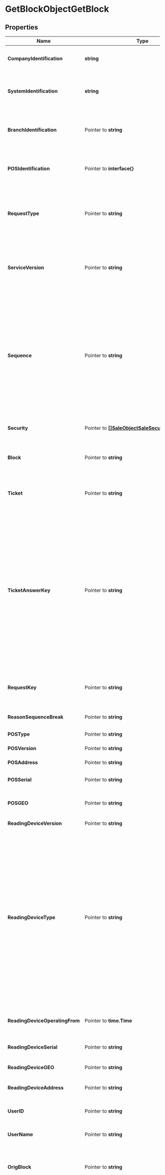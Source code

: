 # GetBlockObjectGetBlock

## Properties

Name | Type | Description | Notes
------------ | ------------- | ------------- | -------------
**CompanyIdentification** | **string** | Identificador de la Compañía para la Plataforma de Integración. | 
**SystemIdentification** | **string** | Identificador de Aplicativo para la Plataforma de Integración que usa la Compañía especificada. | 
**BranchIdentification** | Pointer to **string** | Identificador de Aplicativo para la Plataforma de Integración que usa la Compañía especificada. | [optional] 
**POSIdentification** | Pointer to **interface{}** | Identificador del Punto de Venta/POS/Caja que pertenece a la sucursal y companía especificada. | [optional] 
**RequestType** | Pointer to **string** | Tipo de Operación que se está requiriendo, solo necesario sobre formatos que no soportan elementos complejos o compuestos. | [optional] 
**ServiceVersion** | Pointer to **string** | Versión del Servicio de la Plataforma con la cual se quiere transaccionar, en caso de no ser especificado será atendido por la última versión del servicio disponible. | [optional] 
**Sequence** | Pointer to **string** | Retornado en todas las respuesta que el POS/PINPAD debe enviar en el próximo requerimiento. En caso de que el POS no lo envíe, envíe vacío o con un valor que no corresponde se produce “La Ruptura de Secuencia” y la plataforma si la última transacción que realizó el POS no esta confirmada y esta Aprobada genera entonces una reversa de la misma. | [optional] 
**Security** | Pointer to [**[]SaleObjectSaleSecurity**](SaleObjectSaleSecurity.md) | Datos asociados a la seguridad de la transacción o de elementos sensibles. | [optional] 
**Block** | Pointer to **string** | ID que identifica a un grupo de transacciones que serán confirmadas o canceladas | [optional] 
**Ticket** | Pointer to **string** | Ticket Digitalizado ( Total o parte del mismo por ejemplo la Firma Digitalizada )    codificado en Base64. | [optional] 
**TicketAnswerKey** | Pointer to **string** | Identificador Unívoco de la Transacción que se quiere Referenciar a la cual pertenece el Ticket Digitalizado. El valor fue obtenido en el campo o elemento AnswerKey de la Respuesta de la transacción referenciada. Si firma fue capturada previamente y se envía en el requerimiento de la misma Operación Sale, Authorize*, Void, Return, Adjustment, DebtPayment o VoidDebtPayment no es necesario que se envíe este elemento o campo. | [optional] 
**RequestKey** | Pointer to **string** | Identificador del Requermiento obtenido en la respuesta de la operación WalletRequest.             | [optional] 
**ReasonSequenceBreak** | Pointer to **string** | Motivo por el cual se requiere romper la secuencia. | [optional] 
**POSType** | Pointer to **string** | Tipo de punto de venta. | [optional] 
**POSVersion** | Pointer to **string** | Versión del Aplicativo del punto de Venta. | [optional] 
**POSAddress** | Pointer to **string** | Dirección IP de la Caja o POS. | [optional] 
**POSSerial** | Pointer to **string** | Número de serie o identificador unívoco del punto de venta. | [optional] 
**POSGEO** | Pointer to **string** | Coordenadas Geográficas del aplicativo de punto de venta | [optional] 
**ReadingDeviceVersion** | Pointer to **string** | Versión del dispositivo. | [optional] 
**ReadingDeviceType** | Pointer to **string** | Tipo de dispositivo utilizado para ingresar los datos de la tarjeta. En función al dispositivo usado, serán realizadas ciertas verificaciones, por lo que ciertos datos serán requeridos. CustomerKeyboard, utilizado para ingreso manual de tarjeta a través de un portal web, por ejemplo - Keyboard, utilizado para ingreso manual de la tarjeta por parte del vendedor - MagneticStripReader, lector de banda de tarjetas por emulación de teclado, u otro valor configurado  que indentifique el dispositivo que se esta utilizando. | [optional] 
**ReadingDeviceOperatingFrom** | Pointer to **time.Time** | Indica desde cuando se encuentra operativo o encendido el dispositivo | [optional] 
**ReadingDeviceSerial** | Pointer to **string** | Número de serie o identificador unívoco del dispositivo. | [optional] 
**ReadingDeviceGEO** | Pointer to **string** | Coordenadas Geograficas del dispositivo de lectura | [optional] 
**ReadingDeviceAddress** | Pointer to **string** | Dirección IP o MAC Address del dispositivo. | [optional] 
**UserID** | Pointer to **string** | Identificador del usuario que está realizando la Transacción. | [optional] 
**UserName** | Pointer to **string** | Nombre del usuario que está realizando la Transacción. | [optional] 
**OrigBlock** | Pointer to **string** | Identificador de Bloque que se quiere recuperar la información de su composición con la operación GetBlock, Void, Return. | [optional] 
**OrigForeignBlock** | Pointer to **string** | Identificador de Bloque que se quiere recuperar la información de su composición con la operación GetBlock, Void, Return. | [optional] 
**TransactionsRequired** | Pointer to [**[]GetBlockObjectGetBlockTransactionsRequired**](GetBlockObjectGetBlockTransactionsRequired.md) | Permite especificarLas transacciones requeridas y su estado | [optional] 

## Methods

### NewGetBlockObjectGetBlock

`func NewGetBlockObjectGetBlock(companyIdentification string, systemIdentification string, ) *GetBlockObjectGetBlock`

NewGetBlockObjectGetBlock instantiates a new GetBlockObjectGetBlock object
This constructor will assign default values to properties that have it defined,
and makes sure properties required by API are set, but the set of arguments
will change when the set of required properties is changed

### NewGetBlockObjectGetBlockWithDefaults

`func NewGetBlockObjectGetBlockWithDefaults() *GetBlockObjectGetBlock`

NewGetBlockObjectGetBlockWithDefaults instantiates a new GetBlockObjectGetBlock object
This constructor will only assign default values to properties that have it defined,
but it doesn't guarantee that properties required by API are set

### GetCompanyIdentification

`func (o *GetBlockObjectGetBlock) GetCompanyIdentification() string`

GetCompanyIdentification returns the CompanyIdentification field if non-nil, zero value otherwise.

### GetCompanyIdentificationOk

`func (o *GetBlockObjectGetBlock) GetCompanyIdentificationOk() (*string, bool)`

GetCompanyIdentificationOk returns a tuple with the CompanyIdentification field if it's non-nil, zero value otherwise
and a boolean to check if the value has been set.

### SetCompanyIdentification

`func (o *GetBlockObjectGetBlock) SetCompanyIdentification(v string)`

SetCompanyIdentification sets CompanyIdentification field to given value.


### GetSystemIdentification

`func (o *GetBlockObjectGetBlock) GetSystemIdentification() string`

GetSystemIdentification returns the SystemIdentification field if non-nil, zero value otherwise.

### GetSystemIdentificationOk

`func (o *GetBlockObjectGetBlock) GetSystemIdentificationOk() (*string, bool)`

GetSystemIdentificationOk returns a tuple with the SystemIdentification field if it's non-nil, zero value otherwise
and a boolean to check if the value has been set.

### SetSystemIdentification

`func (o *GetBlockObjectGetBlock) SetSystemIdentification(v string)`

SetSystemIdentification sets SystemIdentification field to given value.


### GetBranchIdentification

`func (o *GetBlockObjectGetBlock) GetBranchIdentification() string`

GetBranchIdentification returns the BranchIdentification field if non-nil, zero value otherwise.

### GetBranchIdentificationOk

`func (o *GetBlockObjectGetBlock) GetBranchIdentificationOk() (*string, bool)`

GetBranchIdentificationOk returns a tuple with the BranchIdentification field if it's non-nil, zero value otherwise
and a boolean to check if the value has been set.

### SetBranchIdentification

`func (o *GetBlockObjectGetBlock) SetBranchIdentification(v string)`

SetBranchIdentification sets BranchIdentification field to given value.

### HasBranchIdentification

`func (o *GetBlockObjectGetBlock) HasBranchIdentification() bool`

HasBranchIdentification returns a boolean if a field has been set.

### GetPOSIdentification

`func (o *GetBlockObjectGetBlock) GetPOSIdentification() interface{}`

GetPOSIdentification returns the POSIdentification field if non-nil, zero value otherwise.

### GetPOSIdentificationOk

`func (o *GetBlockObjectGetBlock) GetPOSIdentificationOk() (*interface{}, bool)`

GetPOSIdentificationOk returns a tuple with the POSIdentification field if it's non-nil, zero value otherwise
and a boolean to check if the value has been set.

### SetPOSIdentification

`func (o *GetBlockObjectGetBlock) SetPOSIdentification(v interface{})`

SetPOSIdentification sets POSIdentification field to given value.

### HasPOSIdentification

`func (o *GetBlockObjectGetBlock) HasPOSIdentification() bool`

HasPOSIdentification returns a boolean if a field has been set.

### SetPOSIdentificationNil

`func (o *GetBlockObjectGetBlock) SetPOSIdentificationNil(b bool)`

 SetPOSIdentificationNil sets the value for POSIdentification to be an explicit nil

### UnsetPOSIdentification
`func (o *GetBlockObjectGetBlock) UnsetPOSIdentification()`

UnsetPOSIdentification ensures that no value is present for POSIdentification, not even an explicit nil
### GetRequestType

`func (o *GetBlockObjectGetBlock) GetRequestType() string`

GetRequestType returns the RequestType field if non-nil, zero value otherwise.

### GetRequestTypeOk

`func (o *GetBlockObjectGetBlock) GetRequestTypeOk() (*string, bool)`

GetRequestTypeOk returns a tuple with the RequestType field if it's non-nil, zero value otherwise
and a boolean to check if the value has been set.

### SetRequestType

`func (o *GetBlockObjectGetBlock) SetRequestType(v string)`

SetRequestType sets RequestType field to given value.

### HasRequestType

`func (o *GetBlockObjectGetBlock) HasRequestType() bool`

HasRequestType returns a boolean if a field has been set.

### GetServiceVersion

`func (o *GetBlockObjectGetBlock) GetServiceVersion() string`

GetServiceVersion returns the ServiceVersion field if non-nil, zero value otherwise.

### GetServiceVersionOk

`func (o *GetBlockObjectGetBlock) GetServiceVersionOk() (*string, bool)`

GetServiceVersionOk returns a tuple with the ServiceVersion field if it's non-nil, zero value otherwise
and a boolean to check if the value has been set.

### SetServiceVersion

`func (o *GetBlockObjectGetBlock) SetServiceVersion(v string)`

SetServiceVersion sets ServiceVersion field to given value.

### HasServiceVersion

`func (o *GetBlockObjectGetBlock) HasServiceVersion() bool`

HasServiceVersion returns a boolean if a field has been set.

### GetSequence

`func (o *GetBlockObjectGetBlock) GetSequence() string`

GetSequence returns the Sequence field if non-nil, zero value otherwise.

### GetSequenceOk

`func (o *GetBlockObjectGetBlock) GetSequenceOk() (*string, bool)`

GetSequenceOk returns a tuple with the Sequence field if it's non-nil, zero value otherwise
and a boolean to check if the value has been set.

### SetSequence

`func (o *GetBlockObjectGetBlock) SetSequence(v string)`

SetSequence sets Sequence field to given value.

### HasSequence

`func (o *GetBlockObjectGetBlock) HasSequence() bool`

HasSequence returns a boolean if a field has been set.

### GetSecurity

`func (o *GetBlockObjectGetBlock) GetSecurity() []SaleObjectSaleSecurity`

GetSecurity returns the Security field if non-nil, zero value otherwise.

### GetSecurityOk

`func (o *GetBlockObjectGetBlock) GetSecurityOk() (*[]SaleObjectSaleSecurity, bool)`

GetSecurityOk returns a tuple with the Security field if it's non-nil, zero value otherwise
and a boolean to check if the value has been set.

### SetSecurity

`func (o *GetBlockObjectGetBlock) SetSecurity(v []SaleObjectSaleSecurity)`

SetSecurity sets Security field to given value.

### HasSecurity

`func (o *GetBlockObjectGetBlock) HasSecurity() bool`

HasSecurity returns a boolean if a field has been set.

### GetBlock

`func (o *GetBlockObjectGetBlock) GetBlock() string`

GetBlock returns the Block field if non-nil, zero value otherwise.

### GetBlockOk

`func (o *GetBlockObjectGetBlock) GetBlockOk() (*string, bool)`

GetBlockOk returns a tuple with the Block field if it's non-nil, zero value otherwise
and a boolean to check if the value has been set.

### SetBlock

`func (o *GetBlockObjectGetBlock) SetBlock(v string)`

SetBlock sets Block field to given value.

### HasBlock

`func (o *GetBlockObjectGetBlock) HasBlock() bool`

HasBlock returns a boolean if a field has been set.

### GetTicket

`func (o *GetBlockObjectGetBlock) GetTicket() string`

GetTicket returns the Ticket field if non-nil, zero value otherwise.

### GetTicketOk

`func (o *GetBlockObjectGetBlock) GetTicketOk() (*string, bool)`

GetTicketOk returns a tuple with the Ticket field if it's non-nil, zero value otherwise
and a boolean to check if the value has been set.

### SetTicket

`func (o *GetBlockObjectGetBlock) SetTicket(v string)`

SetTicket sets Ticket field to given value.

### HasTicket

`func (o *GetBlockObjectGetBlock) HasTicket() bool`

HasTicket returns a boolean if a field has been set.

### GetTicketAnswerKey

`func (o *GetBlockObjectGetBlock) GetTicketAnswerKey() string`

GetTicketAnswerKey returns the TicketAnswerKey field if non-nil, zero value otherwise.

### GetTicketAnswerKeyOk

`func (o *GetBlockObjectGetBlock) GetTicketAnswerKeyOk() (*string, bool)`

GetTicketAnswerKeyOk returns a tuple with the TicketAnswerKey field if it's non-nil, zero value otherwise
and a boolean to check if the value has been set.

### SetTicketAnswerKey

`func (o *GetBlockObjectGetBlock) SetTicketAnswerKey(v string)`

SetTicketAnswerKey sets TicketAnswerKey field to given value.

### HasTicketAnswerKey

`func (o *GetBlockObjectGetBlock) HasTicketAnswerKey() bool`

HasTicketAnswerKey returns a boolean if a field has been set.

### GetRequestKey

`func (o *GetBlockObjectGetBlock) GetRequestKey() string`

GetRequestKey returns the RequestKey field if non-nil, zero value otherwise.

### GetRequestKeyOk

`func (o *GetBlockObjectGetBlock) GetRequestKeyOk() (*string, bool)`

GetRequestKeyOk returns a tuple with the RequestKey field if it's non-nil, zero value otherwise
and a boolean to check if the value has been set.

### SetRequestKey

`func (o *GetBlockObjectGetBlock) SetRequestKey(v string)`

SetRequestKey sets RequestKey field to given value.

### HasRequestKey

`func (o *GetBlockObjectGetBlock) HasRequestKey() bool`

HasRequestKey returns a boolean if a field has been set.

### GetReasonSequenceBreak

`func (o *GetBlockObjectGetBlock) GetReasonSequenceBreak() string`

GetReasonSequenceBreak returns the ReasonSequenceBreak field if non-nil, zero value otherwise.

### GetReasonSequenceBreakOk

`func (o *GetBlockObjectGetBlock) GetReasonSequenceBreakOk() (*string, bool)`

GetReasonSequenceBreakOk returns a tuple with the ReasonSequenceBreak field if it's non-nil, zero value otherwise
and a boolean to check if the value has been set.

### SetReasonSequenceBreak

`func (o *GetBlockObjectGetBlock) SetReasonSequenceBreak(v string)`

SetReasonSequenceBreak sets ReasonSequenceBreak field to given value.

### HasReasonSequenceBreak

`func (o *GetBlockObjectGetBlock) HasReasonSequenceBreak() bool`

HasReasonSequenceBreak returns a boolean if a field has been set.

### GetPOSType

`func (o *GetBlockObjectGetBlock) GetPOSType() string`

GetPOSType returns the POSType field if non-nil, zero value otherwise.

### GetPOSTypeOk

`func (o *GetBlockObjectGetBlock) GetPOSTypeOk() (*string, bool)`

GetPOSTypeOk returns a tuple with the POSType field if it's non-nil, zero value otherwise
and a boolean to check if the value has been set.

### SetPOSType

`func (o *GetBlockObjectGetBlock) SetPOSType(v string)`

SetPOSType sets POSType field to given value.

### HasPOSType

`func (o *GetBlockObjectGetBlock) HasPOSType() bool`

HasPOSType returns a boolean if a field has been set.

### GetPOSVersion

`func (o *GetBlockObjectGetBlock) GetPOSVersion() string`

GetPOSVersion returns the POSVersion field if non-nil, zero value otherwise.

### GetPOSVersionOk

`func (o *GetBlockObjectGetBlock) GetPOSVersionOk() (*string, bool)`

GetPOSVersionOk returns a tuple with the POSVersion field if it's non-nil, zero value otherwise
and a boolean to check if the value has been set.

### SetPOSVersion

`func (o *GetBlockObjectGetBlock) SetPOSVersion(v string)`

SetPOSVersion sets POSVersion field to given value.

### HasPOSVersion

`func (o *GetBlockObjectGetBlock) HasPOSVersion() bool`

HasPOSVersion returns a boolean if a field has been set.

### GetPOSAddress

`func (o *GetBlockObjectGetBlock) GetPOSAddress() string`

GetPOSAddress returns the POSAddress field if non-nil, zero value otherwise.

### GetPOSAddressOk

`func (o *GetBlockObjectGetBlock) GetPOSAddressOk() (*string, bool)`

GetPOSAddressOk returns a tuple with the POSAddress field if it's non-nil, zero value otherwise
and a boolean to check if the value has been set.

### SetPOSAddress

`func (o *GetBlockObjectGetBlock) SetPOSAddress(v string)`

SetPOSAddress sets POSAddress field to given value.

### HasPOSAddress

`func (o *GetBlockObjectGetBlock) HasPOSAddress() bool`

HasPOSAddress returns a boolean if a field has been set.

### GetPOSSerial

`func (o *GetBlockObjectGetBlock) GetPOSSerial() string`

GetPOSSerial returns the POSSerial field if non-nil, zero value otherwise.

### GetPOSSerialOk

`func (o *GetBlockObjectGetBlock) GetPOSSerialOk() (*string, bool)`

GetPOSSerialOk returns a tuple with the POSSerial field if it's non-nil, zero value otherwise
and a boolean to check if the value has been set.

### SetPOSSerial

`func (o *GetBlockObjectGetBlock) SetPOSSerial(v string)`

SetPOSSerial sets POSSerial field to given value.

### HasPOSSerial

`func (o *GetBlockObjectGetBlock) HasPOSSerial() bool`

HasPOSSerial returns a boolean if a field has been set.

### GetPOSGEO

`func (o *GetBlockObjectGetBlock) GetPOSGEO() string`

GetPOSGEO returns the POSGEO field if non-nil, zero value otherwise.

### GetPOSGEOOk

`func (o *GetBlockObjectGetBlock) GetPOSGEOOk() (*string, bool)`

GetPOSGEOOk returns a tuple with the POSGEO field if it's non-nil, zero value otherwise
and a boolean to check if the value has been set.

### SetPOSGEO

`func (o *GetBlockObjectGetBlock) SetPOSGEO(v string)`

SetPOSGEO sets POSGEO field to given value.

### HasPOSGEO

`func (o *GetBlockObjectGetBlock) HasPOSGEO() bool`

HasPOSGEO returns a boolean if a field has been set.

### GetReadingDeviceVersion

`func (o *GetBlockObjectGetBlock) GetReadingDeviceVersion() string`

GetReadingDeviceVersion returns the ReadingDeviceVersion field if non-nil, zero value otherwise.

### GetReadingDeviceVersionOk

`func (o *GetBlockObjectGetBlock) GetReadingDeviceVersionOk() (*string, bool)`

GetReadingDeviceVersionOk returns a tuple with the ReadingDeviceVersion field if it's non-nil, zero value otherwise
and a boolean to check if the value has been set.

### SetReadingDeviceVersion

`func (o *GetBlockObjectGetBlock) SetReadingDeviceVersion(v string)`

SetReadingDeviceVersion sets ReadingDeviceVersion field to given value.

### HasReadingDeviceVersion

`func (o *GetBlockObjectGetBlock) HasReadingDeviceVersion() bool`

HasReadingDeviceVersion returns a boolean if a field has been set.

### GetReadingDeviceType

`func (o *GetBlockObjectGetBlock) GetReadingDeviceType() string`

GetReadingDeviceType returns the ReadingDeviceType field if non-nil, zero value otherwise.

### GetReadingDeviceTypeOk

`func (o *GetBlockObjectGetBlock) GetReadingDeviceTypeOk() (*string, bool)`

GetReadingDeviceTypeOk returns a tuple with the ReadingDeviceType field if it's non-nil, zero value otherwise
and a boolean to check if the value has been set.

### SetReadingDeviceType

`func (o *GetBlockObjectGetBlock) SetReadingDeviceType(v string)`

SetReadingDeviceType sets ReadingDeviceType field to given value.

### HasReadingDeviceType

`func (o *GetBlockObjectGetBlock) HasReadingDeviceType() bool`

HasReadingDeviceType returns a boolean if a field has been set.

### GetReadingDeviceOperatingFrom

`func (o *GetBlockObjectGetBlock) GetReadingDeviceOperatingFrom() time.Time`

GetReadingDeviceOperatingFrom returns the ReadingDeviceOperatingFrom field if non-nil, zero value otherwise.

### GetReadingDeviceOperatingFromOk

`func (o *GetBlockObjectGetBlock) GetReadingDeviceOperatingFromOk() (*time.Time, bool)`

GetReadingDeviceOperatingFromOk returns a tuple with the ReadingDeviceOperatingFrom field if it's non-nil, zero value otherwise
and a boolean to check if the value has been set.

### SetReadingDeviceOperatingFrom

`func (o *GetBlockObjectGetBlock) SetReadingDeviceOperatingFrom(v time.Time)`

SetReadingDeviceOperatingFrom sets ReadingDeviceOperatingFrom field to given value.

### HasReadingDeviceOperatingFrom

`func (o *GetBlockObjectGetBlock) HasReadingDeviceOperatingFrom() bool`

HasReadingDeviceOperatingFrom returns a boolean if a field has been set.

### GetReadingDeviceSerial

`func (o *GetBlockObjectGetBlock) GetReadingDeviceSerial() string`

GetReadingDeviceSerial returns the ReadingDeviceSerial field if non-nil, zero value otherwise.

### GetReadingDeviceSerialOk

`func (o *GetBlockObjectGetBlock) GetReadingDeviceSerialOk() (*string, bool)`

GetReadingDeviceSerialOk returns a tuple with the ReadingDeviceSerial field if it's non-nil, zero value otherwise
and a boolean to check if the value has been set.

### SetReadingDeviceSerial

`func (o *GetBlockObjectGetBlock) SetReadingDeviceSerial(v string)`

SetReadingDeviceSerial sets ReadingDeviceSerial field to given value.

### HasReadingDeviceSerial

`func (o *GetBlockObjectGetBlock) HasReadingDeviceSerial() bool`

HasReadingDeviceSerial returns a boolean if a field has been set.

### GetReadingDeviceGEO

`func (o *GetBlockObjectGetBlock) GetReadingDeviceGEO() string`

GetReadingDeviceGEO returns the ReadingDeviceGEO field if non-nil, zero value otherwise.

### GetReadingDeviceGEOOk

`func (o *GetBlockObjectGetBlock) GetReadingDeviceGEOOk() (*string, bool)`

GetReadingDeviceGEOOk returns a tuple with the ReadingDeviceGEO field if it's non-nil, zero value otherwise
and a boolean to check if the value has been set.

### SetReadingDeviceGEO

`func (o *GetBlockObjectGetBlock) SetReadingDeviceGEO(v string)`

SetReadingDeviceGEO sets ReadingDeviceGEO field to given value.

### HasReadingDeviceGEO

`func (o *GetBlockObjectGetBlock) HasReadingDeviceGEO() bool`

HasReadingDeviceGEO returns a boolean if a field has been set.

### GetReadingDeviceAddress

`func (o *GetBlockObjectGetBlock) GetReadingDeviceAddress() string`

GetReadingDeviceAddress returns the ReadingDeviceAddress field if non-nil, zero value otherwise.

### GetReadingDeviceAddressOk

`func (o *GetBlockObjectGetBlock) GetReadingDeviceAddressOk() (*string, bool)`

GetReadingDeviceAddressOk returns a tuple with the ReadingDeviceAddress field if it's non-nil, zero value otherwise
and a boolean to check if the value has been set.

### SetReadingDeviceAddress

`func (o *GetBlockObjectGetBlock) SetReadingDeviceAddress(v string)`

SetReadingDeviceAddress sets ReadingDeviceAddress field to given value.

### HasReadingDeviceAddress

`func (o *GetBlockObjectGetBlock) HasReadingDeviceAddress() bool`

HasReadingDeviceAddress returns a boolean if a field has been set.

### GetUserID

`func (o *GetBlockObjectGetBlock) GetUserID() string`

GetUserID returns the UserID field if non-nil, zero value otherwise.

### GetUserIDOk

`func (o *GetBlockObjectGetBlock) GetUserIDOk() (*string, bool)`

GetUserIDOk returns a tuple with the UserID field if it's non-nil, zero value otherwise
and a boolean to check if the value has been set.

### SetUserID

`func (o *GetBlockObjectGetBlock) SetUserID(v string)`

SetUserID sets UserID field to given value.

### HasUserID

`func (o *GetBlockObjectGetBlock) HasUserID() bool`

HasUserID returns a boolean if a field has been set.

### GetUserName

`func (o *GetBlockObjectGetBlock) GetUserName() string`

GetUserName returns the UserName field if non-nil, zero value otherwise.

### GetUserNameOk

`func (o *GetBlockObjectGetBlock) GetUserNameOk() (*string, bool)`

GetUserNameOk returns a tuple with the UserName field if it's non-nil, zero value otherwise
and a boolean to check if the value has been set.

### SetUserName

`func (o *GetBlockObjectGetBlock) SetUserName(v string)`

SetUserName sets UserName field to given value.

### HasUserName

`func (o *GetBlockObjectGetBlock) HasUserName() bool`

HasUserName returns a boolean if a field has been set.

### GetOrigBlock

`func (o *GetBlockObjectGetBlock) GetOrigBlock() string`

GetOrigBlock returns the OrigBlock field if non-nil, zero value otherwise.

### GetOrigBlockOk

`func (o *GetBlockObjectGetBlock) GetOrigBlockOk() (*string, bool)`

GetOrigBlockOk returns a tuple with the OrigBlock field if it's non-nil, zero value otherwise
and a boolean to check if the value has been set.

### SetOrigBlock

`func (o *GetBlockObjectGetBlock) SetOrigBlock(v string)`

SetOrigBlock sets OrigBlock field to given value.

### HasOrigBlock

`func (o *GetBlockObjectGetBlock) HasOrigBlock() bool`

HasOrigBlock returns a boolean if a field has been set.

### GetOrigForeignBlock

`func (o *GetBlockObjectGetBlock) GetOrigForeignBlock() string`

GetOrigForeignBlock returns the OrigForeignBlock field if non-nil, zero value otherwise.

### GetOrigForeignBlockOk

`func (o *GetBlockObjectGetBlock) GetOrigForeignBlockOk() (*string, bool)`

GetOrigForeignBlockOk returns a tuple with the OrigForeignBlock field if it's non-nil, zero value otherwise
and a boolean to check if the value has been set.

### SetOrigForeignBlock

`func (o *GetBlockObjectGetBlock) SetOrigForeignBlock(v string)`

SetOrigForeignBlock sets OrigForeignBlock field to given value.

### HasOrigForeignBlock

`func (o *GetBlockObjectGetBlock) HasOrigForeignBlock() bool`

HasOrigForeignBlock returns a boolean if a field has been set.

### GetTransactionsRequired

`func (o *GetBlockObjectGetBlock) GetTransactionsRequired() []GetBlockObjectGetBlockTransactionsRequired`

GetTransactionsRequired returns the TransactionsRequired field if non-nil, zero value otherwise.

### GetTransactionsRequiredOk

`func (o *GetBlockObjectGetBlock) GetTransactionsRequiredOk() (*[]GetBlockObjectGetBlockTransactionsRequired, bool)`

GetTransactionsRequiredOk returns a tuple with the TransactionsRequired field if it's non-nil, zero value otherwise
and a boolean to check if the value has been set.

### SetTransactionsRequired

`func (o *GetBlockObjectGetBlock) SetTransactionsRequired(v []GetBlockObjectGetBlockTransactionsRequired)`

SetTransactionsRequired sets TransactionsRequired field to given value.

### HasTransactionsRequired

`func (o *GetBlockObjectGetBlock) HasTransactionsRequired() bool`

HasTransactionsRequired returns a boolean if a field has been set.


[[Back to Model list]](../README.md#documentation-for-models) [[Back to API list]](../README.md#documentation-for-api-endpoints) [[Back to README]](../README.md)


